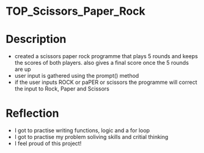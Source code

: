 # TOP_Scissors_Paper_Rock

# Description 

+ created a scissors paper rock programme that plays 5 rounds and keeps the scores of both players. also gives a final score once the 5 rounds are up
+ user input is gathered using the prompt() method
+ if the user inputs ROCK or paPER or scissors the programme will correct the input to Rock, Paper and Scissors

# Reflection

+ I got to practise writing functions, logic and a for loop
+ I got to practise my problem soliving skills and critial thinking
+ I feel proud of this project!
